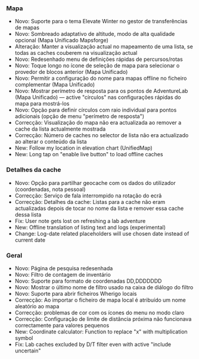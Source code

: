 ### Mapa
- Novo: Suporte para o tema Elevate Winter no gestor de transferências de mapas
- Novo: Sombreado adaptativo de altitude, modo de alta qualidade opcional (Mapa Unificado Mapsforge)
- Alteração: Manter a visualização actual no mapeamento de uma lista, se todas as caches couberem na visualização actual
- Novo: Redesenhado menu de definições rápidas de percursos/rotas
- Novo: Toque longo no ícone de seleção de mapa para selecionar o provedor de blocos anterior (Mapa Unificado)
- Novo: Permitir a configuração do nome para mapas offline no ficheiro complementar (Mapa Unificado)
- Novo: Mostrar perímetro de resposta para os pontos de AdventureLab (Mapa Unificado) — active "círculos" nas configurações rápidas do mapa para mostrá-los
- Novo: Opção para definir círculos com raio individual para pontos adicionais (opção de menu "perímetro de resposta")
- Correcção: Visualização do mapa não era actualizada ao remover a cache da lista actualmente mostrada
- Correcção: Número de caches no selector de lista não era actualizado ao alterar o conteúdo da lista
- New: Follow my location in elevation chart (UnifiedMap)
- New: Long tap on "enable live button" to load offline caches

### Detalhes da cache
- Novo: Opção para partilhar geocache com os dados do utilizador (coordenadas, nota pessoal)
- Correcção: Serviço de fala interrompido na rotação do ecrã
- Correcção: Detalhes da cache: Listas para a cache não eram actualizadas depois de tocar no nome da lista e remover essa cache dessa lista
- Fix: User note gets lost on refreshing a lab adventure
- New: Offline translation of listing text and logs (experimental)
- Change: Log-date related placeholders will use chosen date instead of current date

### Geral
- Novo: Página de pesquisa redesenhada
- Novo: Filtro de contagem de inventário
- Novo: Suporte para formato de coordenadas DD,DDDDDDD
- Novo: Mostrar o último nome de filtro usado na caixa de diálogo do filtro
- Novo: Suporte para abrir ficheiros Wherigo locais
- Correcção: Ao importar o ficheiro de mapa local é atribuído um nome aleatório ao mapa
- Correcção: problemas de cor com os ícones do menu no modo claro
- Correcção: Configuração de limite de distância próxima não funcionava correctamente para valores pequenos
- New: Coordinate calculator: Function to replace "x" with multiplication symbol
- Fix: Lab caches excluded by D/T filter even with active "include uncertain"
